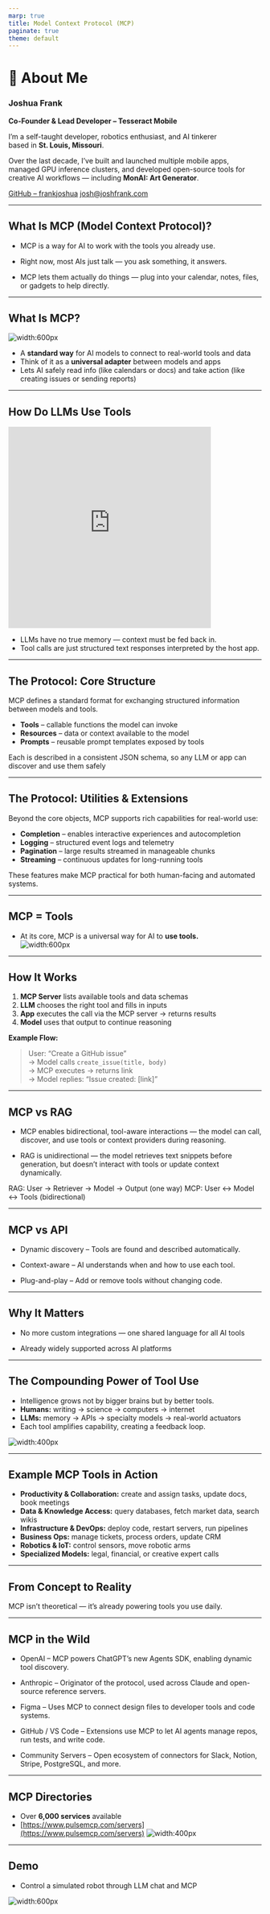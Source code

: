 ```yaml
---
marp: true
title: Model Context Protocol (MCP)
paginate: true
theme: default
---
```


<!-- _class: lead -->
<!-- _backgroundColor: "#312C31" -->

# 👋 About Me

### **Joshua Frank**
**Co-Founder & Lead Developer – Tesseract Mobile**

I’m a self-taught developer, robotics enthusiast, and AI tinkerer  
based in **St. Louis, Missouri**.  

Over the last decade, I’ve built and launched multiple mobile apps,  
managed GPU inference clusters, and developed open-source tools for  
creative AI workflows — including **MonAI: Art Generator**.

[GitHub – frankjoshua](https://github.com/frankjoshua)
josh@joshfrank.com  

<!-- presenter: 
Hey everyone — I’m Joshua Frank. I’ve spent a lot of time building apps and experimenting with AI, mostly trying to make it actually useful in day-to-day work instead of just answering questions.

Today I want to show you something that makes that possible — it’s called the Model Context Protocol, or MCP. It’s a way for AI to connect with the tools and data we already use, without all the messy integrations.

Please feel free to ask questions at any time. If it's something that I will cover later I'll ask you to hold the question for a bit.
-->

---

## What Is MCP (Model Context Protocol)?

- MCP is a way for AI to work with the tools you already use.  

- Right now, most AIs just talk — you ask something, it answers.  

- MCP lets them actually do things — plug into your calendar, notes, files, or gadgets to help directly.

<!-- presenter: 
So at a high level, MCP is about letting AI actually do things — not just talk.

Most AI systems today are basically chat-only. You ask a question, it answers, and that’s the end of it. There’s no real connection to your files, your calendar, your tools — none of the stuff you actually use to get work done.

MCP changes that. It gives AI a standard way to interact with the same tools we use every day — like reading a document, creating a task, or even controlling a device — but in a way that’s consistent and safe.

You can think of it as giving structure to how models plug into the real world, instead of relying on one-off integrations or custom APIs.
-->

---

## What Is MCP?

![width:600px](images/mcp-simple-diagram.avif)

- A **standard way** for AI models to connect to real-world tools and data  
- Think of it as a **universal adapter** between models and apps  
- Lets AI safely read info (like calendars or docs) and take action (like creating issues or sending reports)

<!-- presenter: This slide builds on the last one — now that we know *why* MCP matters, here’s what it actually is. MCP is a **standard** way for AI models to connect to real-world tools and data. You can think of it like a universal adapter — it sits between the AI and whatever apps or systems you already use. Instead of writing a custom integration for every tool, MCP defines a shared language that any model or app can understand. So whether it’s reading your calendar, pulling a document, or creating a GitHub issue — it all happens through the same consistent protocol. That’s what makes it powerful: it’s simple, open, and reusable. -->

---

## How Do LLMs Use Tools

<iframe
  width="80%"
  height="400"
  src="https://www.youtube.com/embed/l5wvqKcqL7c"
  title="Meeseeks Example"
  frameborder="0"
  allow="accelerometer; autoplay; clipboard-write; encrypted-media; gyroscope; picture-in-picture; web-share"
  allowfullscreen
></iframe>

- LLMs have no true memory — context must be fed back in.  
- Tool calls are just structured text responses interpreted by the host app.

<!-- presenter: This clip is from the show *Rick and Morty* — it’s the “Mr. Meeseeks” episode. The Meeseeks are a great analogy for how LLMs use tools. You summon one, give it a goal — like “help me take two strokes off my golf game” — and it immediately focuses on completing that one task. Once it’s done, it disappears. LLMs work the same way. Each prompt is like spawning a new Meeseeks — it has no memory of the past, no persistence — just a temporary burst of reasoning to achieve the goal it was given. When we give an LLM access to tools, it’s basically like handing the Meeseeks a toolbox. MCP defines what’s *in* that toolbox and how the model can use it safely — without breaking things or needing a totally new set of instructions every time. -->

---

## The Protocol: Core Structure

MCP defines a standard format for exchanging structured information between models and tools.

- **Tools** – callable functions the model can invoke  
- **Resources** – data or context available to the model  
- **Prompts** – reusable prompt templates exposed by tools  

Each is described in a consistent JSON schema, so any LLM or app can discover and use them safely

<!-- presenter: Here’s where we get into the actual structure of the protocol. MCP defines a common format — kind of like an API contract — for how models and tools talk to each other. Everything flows through three main concepts: **Tools** are functions the model can call — things like `create_issue` or `get_weather`. **Resources** are pieces of data or context the model can access — like a list of documents, a calendar, or recent messages. And **Prompts** are predefined templates that tools can expose — so instead of hardcoding instructions, the model can discover reusable prompts dynamically. All of this is wrapped in a consistent JSON schema. That’s what makes it interoperable — any LLM or app that understands MCP can discover available tools and use them safely, without needing custom glue code. -->

---

## The Protocol: Utilities & Extensions

Beyond the core objects, MCP supports rich capabilities for real-world use:

- **Completion** – enables interactive experiences and autocompletion  
- **Logging** – structured event logs and telemetry  
- **Pagination** – large results streamed in manageable chunks  
- **Streaming** – continuous updates for long-running tools  

These features make MCP practical for both human-facing and automated systems.

<!-- presenter: Once you have the core building blocks — tools, resources, and prompts — MCP adds a bunch of utilities that make it practical in the real world. **Completion** is what allows interactive or assisted workflows — like autocomplete in an IDE or conversational suggestions. **Logging** gives structured event data, so you can track what tools were used, when, and how — really important for observability and debugging. **Pagination** lets large datasets be broken up into smaller chunks, so the model doesn’t get overwhelmed trying to process everything at once. And **Streaming** supports long-running tasks — so you can get partial results or progress updates in real time. Together, these extensions make MCP not just a protocol — but a foundation for building robust, real-time AI systems that work seamlessly with humans and software. -->

---

## MCP = Tools

- At its core, MCP is a universal way for AI to **use tools.**    
![width:600px](images/the_text_MCP_==_c2144.webp)

<!-- presenter: MCP = Tools might sound overly simple, but it captures the essence perfectly. Underneath, there’s a lot of structure — schemas, discovery, permissions, logging — but all of that exists just to make tool use safe and predictable. The point isn’t that MCP *is only* tools, it’s that everything in the protocol ultimately supports that goal: giving models a reliable way to take action through external systems. It’s a simple statement that helps keep the focus on what actually matters — enabling AI to interact with the world through well-defined tools, not ad-hoc integrations. -->

---

## How It Works

1. **MCP Server** lists available tools and data schemas  
2. **LLM** chooses the right tool and fills in inputs  
3. **App** executes the call via the MCP server → returns results  
4. **Model** uses that output to continue reasoning  

**Example Flow:**  
> User: “Create a GitHub issue”  
> → Model calls `create_issue(title, body)`  
> → MCP executes → returns link  
> → Model replies: “Issue created: [link]”

<!-- presenter: Here’s what actually happens under the hood when MCP is in use. First, an **MCP server** advertises the tools and data it offers — basically a menu of capabilities. The **LLM** then looks at the user’s request and decides which tool fits best, filling in the inputs as structured data. The **app** — which acts as the host — sends that request to the MCP server, which executes the action and returns the results. Finally, the **model** takes that output and uses it in its next response. In the GitHub example, the model doesn’t know how to write an API call — it just knows there’s a `create_issue` tool. It calls it, MCP handles the request, and the model gets back a link it can share. That whole cycle is what turns language models into useful agents that can actually *do* things in the real world. -->

---

## MCP vs RAG

- MCP enables bidirectional, tool-aware interactions — the model can call, discover, and use tools or context providers during reasoning.

- RAG is unidirectional — the model retrieves text snippets before generation, but doesn’t interact with tools or update context dynamically.

RAG:  User → Retriever → Model → Output  (one way)
MCP:  User ↔ Model ↔ Tools  (bidirectional)

<!-- presenter: So you might be thinking — *should I just use RAG for this?* And the answer is: maybe… but probably not, at least not by itself. RAG is great when all you need is extra context — pulling in documents, notes, or knowledge before the model responds. But once you need the model to actually *do* something — update a record, send data, trigger an action — RAG alone hits a wall. That’s where MCP comes in. It doesn’t replace RAG — it complements it. RAG feeds the model information; MCP lets it act on that information. So if your goal is anything more interactive than “read and reply,” MCP is usually the better fit. -->

---

## MCP vs API

- Dynamic discovery – Tools are found and described automatically.

- Context-aware – AI understands when and how to use each tool.

- Plug-and-play – Add or remove tools without changing code.


<!-- presenter: You might ask — *why not just use our existing API?* Why add another layer? The short answer is: because LLMs don’t think like developers. Even a simple REST call can be confusing for a model — too many parameters, authentication quirks, payloads that have to be perfectly structured. A single mismatch and the whole request breaks. MCP solves that by giving the model a clear, structured description of each tool — what it does, what inputs it expects, and how to use it safely. The second big advantage is **discoverability**. With normal APIs, the model can only use what we hardcode into it. With MCP, it can ask, “What tools are available?” and automatically learn how to use new ones. That makes it adaptable — you can evolve your system over time without rewriting prompts or retraining the model. -->

---

## Why It Matters

- No more custom integrations — one shared language for all AI tools  

- Already widely supported across AI platforms


<!-- presenter: This is where everything comes together — why MCP actually matters. Right now, every AI system reinvents the wheel. Each app builds its own plugin system, its own format, its own way of connecting to data or APIs. None of them talk to each other. MCP changes that by introducing a *shared language* for tool use — so one integration can work across different platforms, models, and ecosystems. And that’s not theoretical — it’s already gaining traction. OpenAI, Anthropic, Figma, and GitHub are all adopting or aligning with MCP in some form. So instead of a fragmented mess of APIs and plugins, we get a single, open standard that lets everything interoperate — models, tools, and platforms all speaking the same language. -->

---

## The Compounding Power of Tool Use

- Intelligence grows not by bigger brains but by better tools.  
- **Humans:** writing → science → computers → internet  
- **LLMs:** memory → APIs → specialty models → real-world actuators  
- Each tool amplifies capability, creating a feedback loop.  

![width:400px](images/robot_holding_bone.webp)

<!-- presenter: We’ve all seen how scaling up language models has driven massive progress — bigger datasets, more parameters, more compute — but that curve is starting to flatten out. Each new model still improves, but the gains are smaller, and the cost grows exponentially. We’re hitting practical limits in data, hardware, and even useful signal. That’s where tools come in. Tools effectively *extend* the capabilities of a model without needing to make it bigger. Instead of memorizing every possible fact or workflow, the model can simply use the right tool — fetch real data, run code, or take action in the world. So while pure scale is tapering off, tool use opens a new frontier. It shifts the focus from “how large can the model be?” to “how well can it use what already exists?” That’s where MCP really shines — it makes that extension scalable and standardized. -->

---

## Example MCP Tools in Action

- **Productivity & Collaboration:** create and assign tasks, update docs, book meetings  
- **Data & Knowledge Access:** query databases, fetch market data, search wikis  
- **Infrastructure & DevOps:** deploy code, restart servers, run pipelines  
- **Business Ops:** manage tickets, process orders, update CRM  
- **Robotics & IoT:** control sensors, move robotic arms  
- **Specialized Models:** legal, financial, or creative expert calls  

<!-- presenter: These examples show how broad MCP’s reach can be once tools start speaking the same language. In **productivity and collaboration**, a model could create tasks, summarize meetings, or update documentation directly inside your team’s tools — no glue code required. In **data and knowledge access**, it might query a live database, fetch the latest market data, or search through internal wikis — all through a consistent MCP interface. For **infrastructure and DevOps**, an agent could deploy code, restart a crashed server, or monitor a pipeline, safely and with full logging. And it doesn’t stop there — **business ops**, **robotics**, **IoT**, even **specialized expert models** can all plug into the same protocol. The important part is: these aren’t separate ecosystems anymore. MCP makes it possible for all these capabilities to coexist and be orchestrated by a single reasoning model. -->

---

## From Concept to Reality

MCP isn’t theoretical — it’s already powering tools you use daily.

<!-- presenter: Up to this point, everything about MCP might sound conceptual — like a blueprint for how AI *could* work better. But this isn’t a future idea; it’s already happening. The next slide highlights where MCP is already showing up in real products — powering tools you probably use every day. It’s not just an emerging standard; it’s quickly becoming the backbone for how modern AI systems discover, describe, and use tools in the real world. -->

---

## MCP in the Wild

- OpenAI – MCP powers ChatGPT’s new Agents SDK, enabling dynamic tool discovery.

- Anthropic – Originator of the protocol, used across Claude and open-source reference servers.

- Figma – Uses MCP to connect design files to developer tools and code systems.

- GitHub / VS Code – Extensions use MCP to let AI agents manage repos, run tests, and write code.

- Community Servers – Open ecosystem of connectors for Slack, Notion, Stripe, PostgreSQL, and more.

<!-- presenter: What’s exciting here is how many major players are already adopting MCP. This isn’t just a niche experiment — companies like OpenAI, Anthropic, GitHub, Figma, and others are all using the same underlying protocol to connect their AI systems to tools and data. That kind of convergence is rare in tech — especially this early. It means the ecosystem is aligning around a shared standard for how AI interacts with the world. So when you hear “MCP,” think of it less as a new product and more as the common language that’s quietly stitching all these platforms together. -->

---

## MCP Directories

- Over **6,000 services** available  
- [https://www.pulsemcp.com/servers](https://www.pulsemcp.com/servers)
![width:400px](images/A_sleek_and_mode_a5f81.webp)

<!-- presenter: One of the coolest parts of this ecosystem is how quickly it’s growing. There are already thousands of MCP-compatible tools and servers available — everything from productivity apps and databases to robotics and creative tools. Sites like **PulseMCP** act as directories, making it easy to browse and discover what’s out there. Think of it like an app store for AI capabilities — each entry is a service the model can talk to directly through the protocol. That scale is what makes MCP so powerful. It’s not just a framework — it’s becoming a living network of interoperable tools, all ready for AI to plug into. -->

---

## Demo

- Control a simulated robot through LLM chat and MCP  

![width:600px](images/fry_wants_a_robot.webp)

<!-- presenter: This demo is just a simple proof of concept — the robot doesn’t do anything fancy yet, it just navigates to a given location. But that’s the point. There’s no hardcoded logic or special API integration behind it — the model is using MCP to discover and call a navigation tool on its own. Even at this basic level, it shows that an LLM can understand intent, translate that into structured tool calls, and get a real response back. It’s a small example, but it’s a big shift: the start of AI systems that can reason *and* act, using a consistent, open protocol. -->